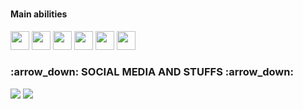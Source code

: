 ### 

</p>
<h4 align="cente">Main abilities</h4>
<p align="cente">
<code><img height="30" src="https://upload.wikimedia.org/wikipedia/commons/thumb/4/4c/Typescript_logo_2020.svg/1024px-Typescript_logo_2020.svg.png"></code>
<code><img height="30" src="https://uxwing.com/wp-content/themes/uxwing/download/10-brands-and-social-media/nextjs.png"></code>
<code><img height="30" src="https://raw.githubusercontent.com/dereknguyen269/dereknguyen269/master/images/reactjs.png"></code>
<code><img height="30" src="https://upload.wikimedia.org/wikipedia/commons/4/49/Redux.png"></code>
<code><img height="30" src="https://upload-icon.s3.us-east-2.amazonaws.com/uploads/icons/png/5894313931548218185-512.png"></code>
<code><img height="30" src="https://testing-library.com/img/octopus-128x128.png"></code>
</p>

<h3 align="cente"> :arrow_down: SOCIAL MEDIA AND STUFFS :arrow_down: </h3>

<div align="cente">
 <a  target="_blank" href="https://www.linkedin.com/in/luizphellipe/" ><img src="https://img.shields.io/badge/linkedin-%230077B5.svg?&style=for-the-badge&logo=linkedin&logoColor=white" /></a> <a target="_blank" href="https://www.instagram.com/phellipels/"  ><img src="https://img.shields.io/badge/instagram-%23E4405F.svg?&style=for-the-badge&logo=instagram&logoColor=white" /></a>
 
</div>


<!--
**phellipe5k/phellipe5k** is a ✨ _special_ ✨ repository because its `README.md` (this file) appears on your GitHub profile.

Here are some ideas to get you started:

- 🔭 I’m currently working on ...
- 🌱 I’m currently learning ...
- 👯 I’m looking to collaborate on ...
- 🤔 I’m looking for help with ...
- 💬 Ask me about ...
- 📫 How to reach me: ...
- 😄 Pronouns: ...
- ⚡ Fun fact: ...
-->

